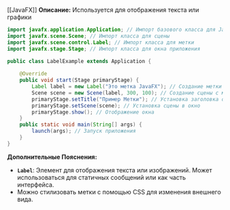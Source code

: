 [[JavaFX]]
**Описание:** Используется для отображения текста или графики

``` java ignore
import javafx.application.Application; // Импорт базового класса для JavaFX-приложений
import javafx.scene.Scene; // Импорт класса для сцены
import javafx.scene.control.Label; // Импорт класса для метки
import javafx.stage.Stage; // Импорт класса для окна приложения

public class LabelExample extends Application {
    
    @Override
    public void start(Stage primaryStage) {
        Label label = new Label("Это метка JavaFX"); // Создание метки с текстом
        Scene scene = new Scene(label, 300, 100); // Создание сцены с меткой и размером
        primaryStage.setTitle("Пример Метки"); // Установка заголовка окна
        primaryStage.setScene(scene); // Установка сцены в окно
        primaryStage.show(); // Отображение окна
    }
    public static void main(String[] args) {
        launch(args); // Запуск приложения
    }
}
```

**Дополнительные Пояснения:**

- **`Label`**: Элемент для отображения текста или изображений. Может использоваться для статичных сообщений или как часть интерфейса.
- Можно стилизовать метки с помощью CSS для изменения внешнего вида.